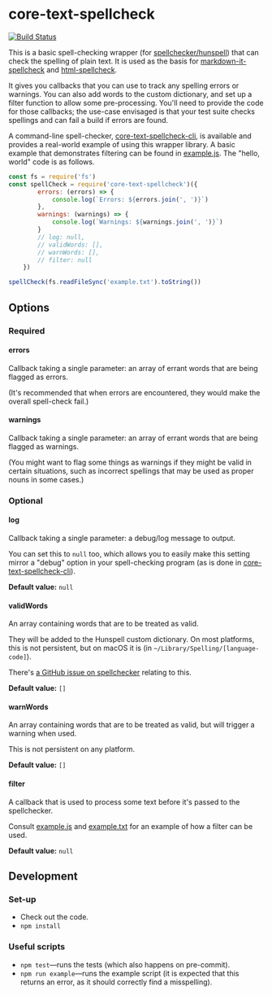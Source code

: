 core-text-spellcheck
====================

[![Build Status](https://travis-ci.org/matatk/core-text-spellcheck.svg?branch=master)](https://travis-ci.org/matatk/core-text-spellcheck)

This is a basic spell-checking wrapper (for [spellchecker/hunspell](https://github.com/atom/node-spellchecker)) that can check the spelling of plain text. It is used as the basis for [markdown-it-spellcheck](https://github.com/matatk/markdown-it-spellcheck) and [html-spellcheck](https://github.com/matatk/html-spellcheck).

It gives you callbacks that you can use to track any spelling errors or warnings. You can also add words to the custom dictionary, and set up a filter function to allow some pre-processing. You'll need to provide the code for those callbacks; the use-case envisaged is that your test suite checks spellings and can fail a build if errors are found.

A command-line spell-checker, [core-text-spellcheck-cli](https://github.com/matatk/core-text-spellcheck-cli), is available and provides a real-world example of using this wrapper library. A basic example that demonstrates filtering can be found in [example.js](example.js). The "hello, world" code is as follows.

```javascript
const fs = require('fs')
const spellCheck = require('core-text-spellcheck')({
		errors: (errors) => {
			console.log(`Errors: ${errors.join(', ')}`)
		},
		warnings: (warnings) => {
			console.log(`Warnings: ${warnings.join(', ')}`)
		}
		// log: null,
		// validWords: [],
		// warnWords: [],
		// filter: null
	})

spellCheck(fs.readFileSync('example.txt').toString())
```

Options
-------

### Required

#### errors

Callback taking a single parameter: an array of errant words that are being flagged as errors.

(It's recommended that when errors are encountered, they would make the overall spell-check fail.)

#### warnings

Callback taking a single parameter: an array of errant words that are being flagged as warnings.

(You might want to flag some things as warnings if they might be valid in certain situations, such as incorrect spellings that may be used as proper nouns in some cases.)

### Optional

#### log

Callback taking a single parameter: a debug/log message to output.

You can set this to `null` too, which allows you to easily make this setting mirror a "debug" option in your spell-checking program (as is done in [core-text-spellcheck-cli](https://github.com/matatk/core-text-spellcheck-cli/blob/master/core-text-spellcheck)).

**Default value:** `null`

#### validWords

An array containing words that are to be treated as valid.

They will be added to the Hunspell custom dictionary. On most platforms, this is not persistent, but on macOS it is (in `~/Library/Spelling/[language-code]`).

There's [a GitHub issue on spellchecker](https://github.com/atom/node-spellchecker/issues/22) relating to this.

**Default value:** `[]`

#### warnWords

An array containing words that are to be treated as valid, but will trigger a warning when used.

This is not persistent on any platform.

**Default value:** `[]`

#### filter

A callback that is used to process some text before it's passed to the spellchecker.

Consult [example.js](example.js) and [example.txt](example.txt) for an example of how a filter can be used.

**Default value:** `null`

Development
-----------

### Set-up

* Check out the code.
* `npm install`

### Useful scripts

* `npm test`&mdash;runs the tests (which also happens on pre-commit).
* `npm run example`&mdash;runs the example script (it is expected that this returns an error, as it should correctly find a misspelling).
